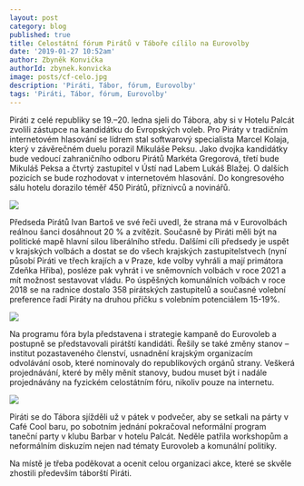 ```yaml
---
layout: post
category: blog
published: true
title: Celostátní fórum Pirátů v Táboře cílilo na Eurovolby
date: '2019-01-27 10:52am'
author: Zbyněk Konvička
authorId: zbynek.konvicka
image: posts/cf-celo.jpg
description: 'Piráti, Tábor, fórum, Eurovolby'
tags: 'Piráti, Tábor, fórum, Eurovolby'
---
```

Piráti z celé republiky se 19.–20. ledna sjeli do Tábora, aby si v Hotelu Palcát zvolili zástupce na kandidátku do Evropských voleb. Pro Piráty v tradičním internetovém hlasování se lídrem stal softwarový specialista Marcel Kolaja, který v závěrečném duelu porazil Mikuláše Peksu. Jako dvojka kandidátky  bude vedoucí zahraničního odboru Pirátů Markéta Gregorová, třetí bude Mikuláš Peksa a čtvrtý zastupitel v Ústí nad Labem Lukáš Blažej. O dalších pozicích se bude rozhodovat v internetovém hlasování. Do kongresového sálu hotelu dorazilo téměř 450 Pirátů, příznivců a novinářů.

![](posts/cf-2.jpg)

Předseda Pirátů Ivan Bartoš ve své řeči uvedl, že strana má v Eurovolbách reálnou šanci dosáhnout 20 % a zvítězit. Současně by Piráti měli být na politické mapě hlavní silou liberálního středu. Dalšími cíli předsedy je uspět v krajských volbách a dostat se do všech krajských zastupitelstvech (nyní působí Piráti ve třech krajích a v Praze, kde volby vyhráli a mají primátora Zdeňka Hřiba), posléze pak vyhrát i ve sněmovních volbách v roce 2021 a mít možnost sestavovat vládu. Po úspěšných komunálních volbách v roce 2018 se na radnice dostalo 358 pirátských zastupitelů a současné volební preference řadí Piráty na druhou příčku s volebním potenciálem 15-19%. 

![](posts/cf-1.jpg)

Na programu fóra byla představena i strategie kampaně do Eurovoleb a postupně se představovali pirátští kandidáti. Řešily se také změny stanov – institut pozastaveného členství, usnadnění krajským organizacím odvolávání osob, které nominovaly do republikových orgánů strany. Veškerá projednávání, které by měly měnit stanovy, budou muset být i nadále projednávány na fyzickém celostátním fóru, nikoliv pouze na internetu. 

![](posts/pirati-mo.jpg)

Piráti se do Tábora sjížděli už v pátek v podvečer, aby se setkali na párty v Café Cool baru, po sobotním jednání pokračoval neformální program taneční party v klubu Barbar v hotelu Palcát. Neděle patřila workshopům a neformálním diskuzím nejen nad tématy Eurovoleb a komunální politiky.

Na místě je třeba poděkovat a ocenit celou organizaci akce, které se skvěle zhostili především táborští Piráti.
